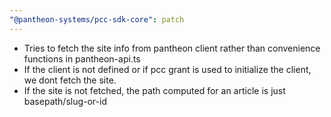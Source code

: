 ```yaml
---
"@pantheon-systems/pcc-sdk-core": patch
---
```


- Tries to fetch the site info from pantheon client rather than convenience
  functions in pantheon-api.ts
- If the client is not defined or if pcc grant is used to initialize the client,
  we dont fetch the site.
- If the site is not fetched, the path computed for an article is just
  basepath/slug-or-id
